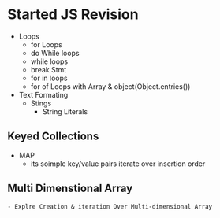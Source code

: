 # Started JS Revision
- Loops
    - for Loops
    - do While loops
    - while loops
    - break Stmt
    - for in loops
    - for of Loops with Array & object(Object.entries(<obj>))
- Text Formating
    - Stings
      - String Literals
## Keyed Collections
 - MAP
    - its soimple key/value pairs iterate over insertion order
## Multi Dimenstional Array
    - Explre Creation & iteration Over Multi-dimensional Array
